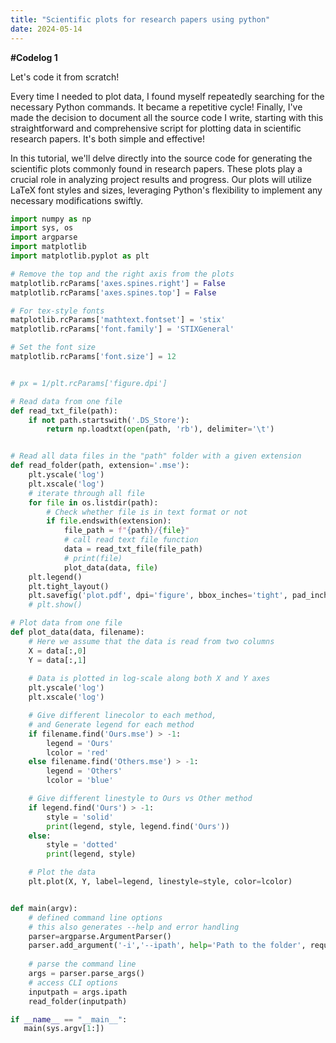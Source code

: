 ```yaml
---
title: "Scientific plots for research papers using python"
date: 2024-05-14
---
```



**#Codelog 1** 

Let's code it from scratch!

Every time I needed to plot data, I found myself repeatedly searching for the necessary Python commands. It became a repetitive cycle! Finally, I've made the decision to document all the source code I write, starting with this straightforward and comprehensive script for plotting data in scientific research papers. It's both simple and effective!

In this tutorial, we'll delve directly into the source code for generating the scientific plots commonly found in research papers. These plots play a crucial role in analyzing project results and progress. Our plots will utilize LaTeX font styles and sizes, leveraging Python's flexibility to implement any necessary modifications swiftly.

```Python
import numpy as np
import sys, os
import argparse
import matplotlib
import matplotlib.pyplot as plt

# Remove the top and the right axis from the plots
matplotlib.rcParams['axes.spines.right'] = False
matplotlib.rcParams['axes.spines.top'] = False

# For tex-style fonts
matplotlib.rcParams['mathtext.fontset'] = 'stix'
matplotlib.rcParams['font.family'] = 'STIXGeneral'

# Set the font size
matplotlib.rcParams['font.size'] = 12


# px = 1/plt.rcParams['figure.dpi']

# Read data from one file
def read_txt_file(path):
    if not path.startswith('.DS_Store'):
        return np.loadtxt(open(path, 'rb'), delimiter='\t')


# Read all data files in the "path" folder with a given extension
def read_folder(path, extension='.mse'):
    plt.yscale('log')
    plt.xscale('log')
    # iterate through all file 
    for file in os.listdir(path): 
        # Check whether file is in text format or not         
        if file.endswith(extension): 
            file_path = f"{path}/{file}"
            # call read text file function 
            data = read_txt_file(file_path) 
            # print(file)
            plot_data(data, file)
    plt.legend()
    plt.tight_layout()
    plt.savefig('plot.pdf', dpi='figure', bbox_inches='tight', pad_inches = 0)
    # plt.show()

# Plot data from one file
def plot_data(data, filename):
    # Here we assume that the data is read from two columns 
    X = data[:,0]
    Y = data[:,1]
    
    # Data is plotted in log-scale along both X and Y axes
    plt.yscale('log')
    plt.xscale('log')

    # Give different linecolor to each method,
    # and Generate legend for each method 
    if filename.find('Ours.mse') > -1:
        legend = 'Ours'
        lcolor = 'red'
    else filename.find('Others.mse') > -1:
        legend = 'Others'
        lcolor = 'blue'

    # Give different linestyle to Ours vs Other method
    if legend.find('Ours') > -1:
        style = 'solid'
        print(legend, style, legend.find('Ours'))
    else:
        style = 'dotted'
        print(legend, style)

    # Plot the data
    plt.plot(X, Y, label=legend, linestyle=style, color=lcolor)


def main(argv):
    # defined command line options
    # this also generates --help and error handling
    parser=argparse.ArgumentParser()
    parser.add_argument('-i','--ipath', help='Path to the folder', required=True)
    
    # parse the command line
    args = parser.parse_args()
    # access CLI options
    inputpath = args.ipath
    read_folder(inputpath)

if __name__ == "__main__":
   main(sys.argv[1:])
```
